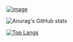[![image](https://img.shields.io/badge/Telegram-2CA5E0?style=for-the-badge&logo=telegram&logoColor=white)](http://t.me/pav_kozlov)

![Anurag's GitHub stats](https://github-readme-stats.vercel.app/api?username=itpavelkozlov&count_private=true&show_icons=true)

[![Top Langs](https://github-readme-stats.vercel.app/api/top-langs/?username=itpavelkozlov)](https://github.com/anuraghazra/github-readme-stats)
